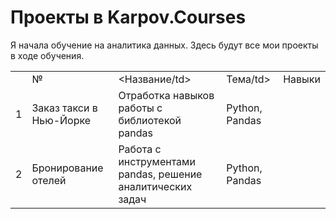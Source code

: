 # Проекты в Karpov.Courses

Я начала обучение на аналитика данных. Здесь будут все мои проекты в ходе обучения.

<table>
<th>
<td>№</td>
<td><Название/td>
<td>Тема/td>
<td>Навыки</td>
</th>
<tr>
<td>1</td>
<td>Заказ такси в Нью-Йорке</td>
<td>Отработка навыков работы с библиотекой pandas</td>
<td>Python, Pandas</td>
</tr>
<tr>
<td>2</td>
<td>Бронирование отелей</td>
<td>Работа с инструментами pandas, решение аналитических задач</td>
<td>Python, Pandas</td>
</tr>
</table>

